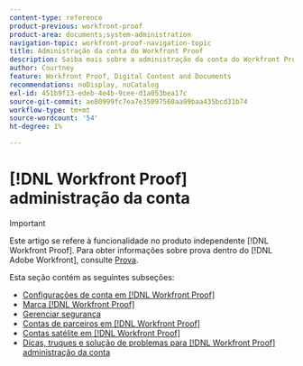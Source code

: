 ```yaml
---
content-type: reference
product-previous: workfront-proof
product-area: documents;system-administration
navigation-topic: workfront-proof-navigation-topic
title: Administração da conta do Workfront Proof
description: Saiba mais sobre a administração da conta do Workfront Proof.
author: Courtney
feature: Workfront Proof, Digital Content and Documents
recommendations: noDisplay, noCatalog
exl-id: 451b9f13-edeb-4e4b-9cee-d1a053bea17c
source-git-commit: ae80999fc7ea7e35097560aa99baa435bcd31b74
workflow-type: tm+mt
source-wordcount: '54'
ht-degree: 1%

---
```


# [!DNL Workfront Proof] administração da conta

>[!IMPORTANT]
>
>Este artigo se refere à funcionalidade no produto independente [!DNL Workfront Proof]. Para obter informações sobre prova dentro do [!DNL Adobe Workfront], consulte [Prova](../../review-and-approve-work/proofing/proofing.md).

Esta seção contém as seguintes subseções:

* [Configurações de conta em [!DNL Workfront Proof]](../../workfront-proof/wp-acct-admin/account-settings/account-settings.md)
* [Marca [!DNL Workfront Proof]](../../workfront-proof/wp-acct-admin/branding/branding.md)
* [Gerenciar segurança](../../workfront-proof/wp-acct-admin/managing-security/manage-security.md)
* [Contas de parceiros em [!DNL Workfront Proof]](../../workfront-proof/wp-acct-admin/partner-accounts/partner-accounts.md)
* [Contas satélite em [!DNL Workfront Proof]](../../workfront-proof/wp-acct-admin/satellite-accounts/satellite-accounts.md)
* [Dicas, truques e solução de problemas para [!DNL Workfront Proof] administração da conta](../../workfront-proof/wp-acct-admin/tips-tricks-and-troubleshooting/tips-tricks-and-troubleshooting.md)
